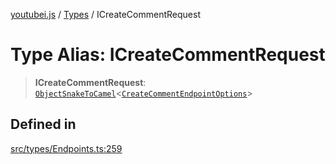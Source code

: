 [youtubei.js](../../../README.md) / [Types](../README.md) / ICreateCommentRequest

# Type Alias: ICreateCommentRequest

> **ICreateCommentRequest**: [`ObjectSnakeToCamel`](ObjectSnakeToCamel.md)\<[`CreateCommentEndpointOptions`](CreateCommentEndpointOptions.md)\>

## Defined in

[src/types/Endpoints.ts:259](https://github.com/LuanRT/YouTube.js/blob/eb21af33db708f0355f4fb15881f5d4fabc7b06c/src/types/Endpoints.ts#L259)
